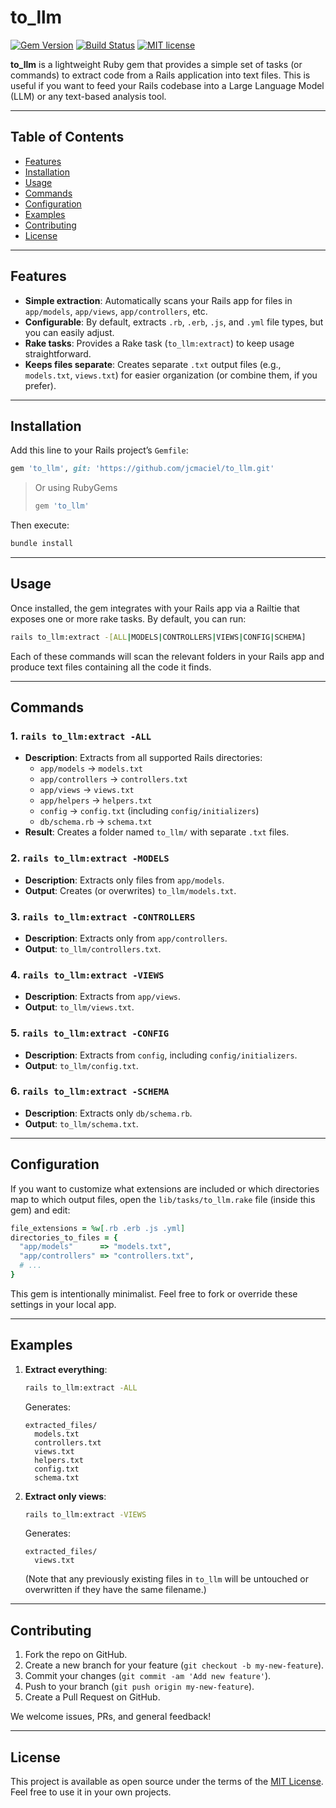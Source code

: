 # to_llm

[![Gem Version](https://badge.fury.io/rb/to_llm.svg)](https://badge.fury.io/rb/to_llm)
[![Build Status](https://github.com/jcmaciel/to_llm/actions/workflows/ci.yml/badge.svg)](https://github.com/jcmaciel/to_llm/actions)
[![MIT license](https://img.shields.io/badge/License-MIT-blue.svg)](LICENSE.txt)

**to_llm** is a lightweight Ruby gem that provides a simple set of tasks (or commands) to extract code from a Rails application into text files. This is useful if you want to feed your Rails codebase into a Large Language Model (LLM) or any text-based analysis tool.

---

## Table of Contents

- [Features](#features)
- [Installation](#installation)
- [Usage](#usage)
- [Commands](#commands)
- [Configuration](#configuration)
- [Examples](#examples)
- [Contributing](#contributing)
- [License](#license)

---

## Features

- **Simple extraction**: Automatically scans your Rails app for files in `app/models`, `app/views`, `app/controllers`, etc.  
- **Configurable**: By default, extracts `.rb`, `.erb`, `.js`, and `.yml` file types, but you can easily adjust.  
- **Rake tasks**: Provides a Rake task (`to_llm:extract`) to keep usage straightforward.  
- **Keeps files separate**: Creates separate `.txt` output files (e.g., `models.txt`, `views.txt`) for easier organization (or combine them, if you prefer).

---

## Installation

Add this line to your Rails project’s `Gemfile`:

```ruby
gem 'to_llm', git: 'https://github.com/jcmaciel/to_llm.git'
```

> Or using RubyGems
> ```ruby
> gem 'to_llm'
> ```

Then execute:

```bash
bundle install
```

---

## Usage

Once installed, the gem integrates with your Rails app via a Railtie that exposes one or more rake tasks. By default, you can run:

```bash
rails to_llm:extract -[ALL|MODELS|CONTROLLERS|VIEWS|CONFIG|SCHEMA]
```

Each of these commands will scan the relevant folders in your Rails app and produce text files containing all the code it finds.

---

## Commands

### 1. `rails to_llm:extract -ALL`

- **Description**: Extracts from all supported Rails directories:
  - `app/models` -> `models.txt`  
  - `app/controllers` -> `controllers.txt`  
  - `app/views` -> `views.txt`  
  - `app/helpers` -> `helpers.txt`  
  - `config` -> `config.txt` (including `config/initializers`)  
  - `db/schema.rb` -> `schema.txt`  
- **Result**: Creates a folder named `to_llm/` with separate `.txt` files.

### 2. `rails to_llm:extract -MODELS`

- **Description**: Extracts only files from `app/models`.
- **Output**: Creates (or overwrites) `to_llm/models.txt`.

### 3. `rails to_llm:extract -CONTROLLERS`

- **Description**: Extracts only from `app/controllers`.
- **Output**: `to_llm/controllers.txt`.

### 4. `rails to_llm:extract -VIEWS`

- **Description**: Extracts from `app/views`.
- **Output**: `to_llm/views.txt`.

### 5. `rails to_llm:extract -CONFIG`

- **Description**: Extracts from `config`, including `config/initializers`.
- **Output**: `to_llm/config.txt`.

### 6. `rails to_llm:extract -SCHEMA`

- **Description**: Extracts only `db/schema.rb`.
- **Output**: `to_llm/schema.txt`.

---

## Configuration

If you want to customize what extensions are included or which directories map to which output files, open the `lib/tasks/to_llm.rake` file (inside this gem) and edit:

```ruby
file_extensions = %w[.rb .erb .js .yml]
directories_to_files = {
  "app/models"      => "models.txt",
  "app/controllers" => "controllers.txt",
  # ...
}
```

This gem is intentionally minimalist. Feel free to fork or override these settings in your local app.

---

## Examples

1. **Extract everything**:
   ```bash
   rails to_llm:extract -ALL
   ```
   Generates:
   ```
   extracted_files/
     models.txt
     controllers.txt
     views.txt
     helpers.txt
     config.txt
     schema.txt
   ```

2. **Extract only views**:
   ```bash
   rails to_llm:extract -VIEWS
   ```
   Generates:
   ```
   extracted_files/
     views.txt
   ```
   (Note that any previously existing files in `to_llm` will be untouched or overwritten if they have the same filename.)

---

## Contributing

1. Fork the repo on GitHub.
2. Create a new branch for your feature (`git checkout -b my-new-feature`).
3. Commit your changes (`git commit -am 'Add new feature'`).
4. Push to your branch (`git push origin my-new-feature`).
5. Create a Pull Request on GitHub.

We welcome issues, PRs, and general feedback!

---

## License

This project is available as open source under the terms of the [MIT License](./LICENSE.txt). Feel free to use it in your own projects.
